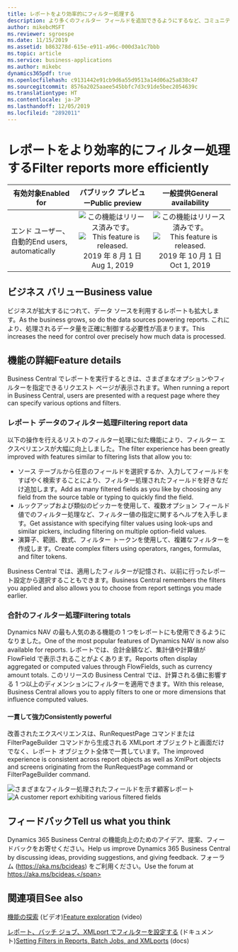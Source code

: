 ```yaml
---
title: レポートをより効率的にフィルター処理する
description: より多くのフィルター フィールドを追加できるようにするなど、コミュニティのトップ リクエストのいくつかに対処して、レポートのフィルター処理エクスペリエンスを改善しています。
author: mikebcMSFT
ms.reviewer: sgroespe
ms.date: 11/15/2019
ms.assetid: b863278d-615e-e911-a96c-000d3a1c7bbb
ms.topic: article
ms.service: business-applications
ms.author: mikebc
dynamics365pdf: true
ms.openlocfilehash: c9131442e91cb9d6a55d9513a14d06a25a838c47
ms.sourcegitcommit: 8576a2025aaee545bbfc7d3c91de5bec2054639c
ms.translationtype: HT
ms.contentlocale: ja-JP
ms.lasthandoff: 12/05/2019
ms.locfileid: "2892011"
---
```

# <a name="filter-reports-more-efficiently"></a><span data-ttu-id="b6eee-103">レポートをより効率的にフィルター処理する</span><span class="sxs-lookup"><span data-stu-id="b6eee-103">Filter reports more efficiently</span></span>


| <span data-ttu-id="b6eee-104">有効対象</span><span class="sxs-lookup"><span data-stu-id="b6eee-104">Enabled for</span></span>    |  <span data-ttu-id="b6eee-105">パブリック プレビュー</span><span class="sxs-lookup"><span data-stu-id="b6eee-105">Public preview</span></span> | <span data-ttu-id="b6eee-106">一般提供</span><span class="sxs-lookup"><span data-stu-id="b6eee-106">General availability</span></span> | 
| ---------- | :----------: |:----------: |
|<span data-ttu-id="b6eee-107">エンド ユーザー、自動的</span><span class="sxs-lookup"><span data-stu-id="b6eee-107">End users, automatically</span></span>|<span data-ttu-id="b6eee-108">![この機能はリリース済みです。](/dynamics365-release-plan/media/green-checkmark.png "この機能はリリース済みです。")</span><span class="sxs-lookup"><span data-stu-id="b6eee-108">![This feature is released.](/dynamics365-release-plan/media/green-checkmark.png "This feature is released.")</span></span> <span data-ttu-id="b6eee-109">2019 年 8 月 1 日</span><span class="sxs-lookup"><span data-stu-id="b6eee-109">Aug 1, 2019</span></span>| <span data-ttu-id="b6eee-110">![この機能はリリース済みです。](/dynamics365-release-plan/media/green-checkmark.png "この機能はリリース済みです。")</span><span class="sxs-lookup"><span data-stu-id="b6eee-110">![This feature is released.](/dynamics365-release-plan/media/green-checkmark.png "This feature is released.")</span></span> <span data-ttu-id="b6eee-111">2019 年 10 月 1 日</span><span class="sxs-lookup"><span data-stu-id="b6eee-111">Oct 1, 2019</span></span>|


## <a name="business-value"></a><span data-ttu-id="b6eee-112">ビジネス バリュー</span><span class="sxs-lookup"><span data-stu-id="b6eee-112">Business value</span></span>
<!-- bv start -->
<span data-ttu-id="b6eee-113">ビジネスが拡大するにつれて、データ ソースを利用するレポートも拡大します。</span><span class="sxs-lookup"><span data-stu-id="b6eee-113">As the business grows, so do the data sources powering reports.</span></span> <span data-ttu-id="b6eee-114">これにより、処理されるデータ量を正確に制御する必要性が高まります。</span><span class="sxs-lookup"><span data-stu-id="b6eee-114">This increases the need for control over precisely how much data is processed.</span></span>
<!-- bv end -->



## <a name="feature-details"></a><span data-ttu-id="b6eee-115">機能の詳細</span><span class="sxs-lookup"><span data-stu-id="b6eee-115">Feature details</span></span>
<!--feature detail start -->
<span data-ttu-id="b6eee-116">Business Central でレポートを実行するときは、さまざまなオプションやフィルターを指定できるリクエスト ページが表示されます。</span><span class="sxs-lookup"><span data-stu-id="b6eee-116">When running a report in Business Central, users are presented with a request page where they can specify various options and filters.</span></span>

### <a name="filtering-report-data"></a><span data-ttu-id="b6eee-117">レポート データのフィルター処理</span><span class="sxs-lookup"><span data-stu-id="b6eee-117">Filtering report data</span></span>
<span data-ttu-id="b6eee-118">以下の操作を行えるリストのフィルター処理に似た機能により、フィルター エクスペリエンスが大幅に向上しました。</span><span class="sxs-lookup"><span data-stu-id="b6eee-118">The filter experience has been greatly improved with features similar to filtering lists that allow you to:</span></span>

- <span data-ttu-id="b6eee-119">ソース テーブルから任意のフィールドを選択するか、入力してフィールドをすばやく検索することにより、フィルター処理されたフィールドを好きなだけ追加します。</span><span class="sxs-lookup"><span data-stu-id="b6eee-119">Add as many filtered fields as you like by choosing any field from the source table or typing to quickly find the field.</span></span>
- <span data-ttu-id="b6eee-120">ルックアップおよび類似のピッカーを使用して、複数オプション フィールド値でのフィルター処理など、フィルター値の指定に関するヘルプを入手します。</span><span class="sxs-lookup"><span data-stu-id="b6eee-120">Get assistance with specifying filter values using look-ups and similar pickers, including filtering on multiple option-field values.</span></span>
- <span data-ttu-id="b6eee-121">演算子、範囲、数式、フィルター トークンを使用して、複雑なフィルターを作成します。</span><span class="sxs-lookup"><span data-stu-id="b6eee-121">Create complex filters using operators, ranges, formulas, and filter tokens.</span></span>

<span data-ttu-id="b6eee-122">Business Central では、適用したフィルターが記憶され、以前に行ったレポート設定から選択することもできます。</span><span class="sxs-lookup"><span data-stu-id="b6eee-122">Business Central remembers the filters you applied and also allows you to choose from report settings you made earlier.</span></span>

### <a name="filtering-totals"></a><span data-ttu-id="b6eee-123">合計のフィルター処理</span><span class="sxs-lookup"><span data-stu-id="b6eee-123">Filtering totals</span></span>
<span data-ttu-id="b6eee-124">Dynamics NAV の最も人気のある機能の 1 つをレポートにも使用できるようになりました。</span><span class="sxs-lookup"><span data-stu-id="b6eee-124">One of the most popular features of Dynamics NAV is now also available for reports.</span></span> <span data-ttu-id="b6eee-125">レポートでは、合計金額など、集計値や計算値が FlowField で表示されることがよくあります。</span><span class="sxs-lookup"><span data-stu-id="b6eee-125">Reports often display aggregated or computed values through FlowFields, such as currency amount totals.</span></span> <span data-ttu-id="b6eee-126">このリリースの Business Central では、計算される値に影響する 1 つ以上のディメンションにフィルターを適用できます。</span><span class="sxs-lookup"><span data-stu-id="b6eee-126">With this release, Business Central allows you to apply filters to one or more dimensions that influence computed values.</span></span>

#### <a name="consistently-powerful"></a><span data-ttu-id="b6eee-127">一貫して強力</span><span class="sxs-lookup"><span data-stu-id="b6eee-127">Consistently powerful</span></span>
<span data-ttu-id="b6eee-128">改善されたエクスペリエンスは、RunRequestPage コマンドまたは FilterPageBuilder コマンドから生成される XMLport オブジェクトと画面だけでなく、レポート オブジェクト全体で一貫しています。</span><span class="sxs-lookup"><span data-stu-id="b6eee-128">The improved experience is consistent across report objects as well as XmlPort objects and screens originating from the RunRequestPage command or FilterPageBuilder command.</span></span>

<!--feature detail end -->

<span data-ttu-id="b6eee-129">![さまざまなフィルター処理されたフィールドを示す顧客レポート](media/report-3000x2000.png "さまざまなフィルター処理されたフィールドを示す顧客レポート")</span><span class="sxs-lookup"><span data-stu-id="b6eee-129">![A customer report exhibiting various filtered fields](media/report-3000x2000.png "A customer report exhibiting various filtered fields")</span></span>
<!-- Picture 1 -->





## <a name="tell-us-what-you-think"></a><span data-ttu-id="b6eee-130">フィードバック</span><span class="sxs-lookup"><span data-stu-id="b6eee-130">Tell us what you think</span></span>
<span data-ttu-id="b6eee-131">Dynamics 365 Business Central の機能向上のためのアイデア、提案、フィードバックをお寄せください。</span><span class="sxs-lookup"><span data-stu-id="b6eee-131">Help us improve Dynamics 365 Business Central by discussing ideas, providing suggestions, and giving feedback.</span></span> <span data-ttu-id="b6eee-132">フォーラム (https://aka.ms/bcideas) をご利用ください。</span><span class="sxs-lookup"><span data-stu-id="b6eee-132">Use the forum at https://aka.ms/bcideas.</span></span>




## <a name="see-also"></a><span data-ttu-id="b6eee-133">関連項目</span><span class="sxs-lookup"><span data-stu-id="b6eee-133">See also</span></span>
<span data-ttu-id="b6eee-134">[機能の探索](https://aka.ms/ROGBC19RW2ROV9) (ビデオ)</span><span class="sxs-lookup"><span data-stu-id="b6eee-134">[Feature exploration](https://aka.ms/ROGBC19RW2ROV9) (video)</span></span>

<span data-ttu-id="b6eee-135">[レポート、バッチ ジョブ、XMLport でフィルターを設定する](https://docs.microsoft.com/dynamics365/business-central/ui-enter-criteria-filters#setting-filters-in-reports-batch-jobs-and-xmlports) (ドキュメント)</span><span class="sxs-lookup"><span data-stu-id="b6eee-135">[Setting Filters in Reports, Batch Jobs, and XMLports](https://docs.microsoft.com/dynamics365/business-central/ui-enter-criteria-filters#setting-filters-in-reports-batch-jobs-and-xmlports) (docs)</span></span>
